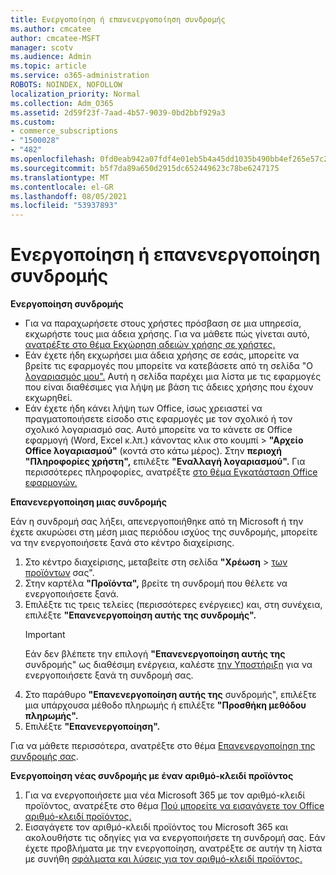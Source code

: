 ```yaml
---
title: Ενεργοποίηση ή επανενεργοποίηση συνδρομής
ms.author: cmcatee
author: cmcatee-MSFT
manager: scotv
ms.audience: Admin
ms.topic: article
ms.service: o365-administration
ROBOTS: NOINDEX, NOFOLLOW
localization_priority: Normal
ms.collection: Adm_O365
ms.assetid: 2d59f23f-7aad-4b57-9039-0bd2bbf929a3
ms.custom:
- commerce_subscriptions
- "1500028"
- "482"
ms.openlocfilehash: 0fd0eab942a07fdf4e01eb5b4a45dd1035b490bb4ef265e57c28701e93eb3c11
ms.sourcegitcommit: b5f7da89a650d2915dc652449623c78be6247175
ms.translationtype: MT
ms.contentlocale: el-GR
ms.lasthandoff: 08/05/2021
ms.locfileid: "53937893"
---
```

# <a name="activate-or-reactivate-a-subscription"></a>Ενεργοποίηση ή επανενεργοποίηση συνδρομής

**Ενεργοποίηση συνδρομής**

- Για να παραχωρήσετε στους χρήστες πρόσβαση σε μια υπηρεσία, εκχωρήστε τους μια άδεια χρήσης. Για να μάθετε πώς γίνεται αυτό, [ανατρέξτε στο θέμα Εκχώρηση αδειών χρήσης σε χρήστες.](/microsoft-365/admin/manage/assign-licenses-to-users)
- Εάν έχετε ήδη εκχωρήσει μια άδεια χρήσης σε εσάς, μπορείτε να βρείτε τις εφαρμογές που μπορείτε να κατεβάσετε από τη σελίδα "Ο [λογαριασμός μου".](https://portal.office.com/account/#installs) Αυτή η σελίδα παρέχει μια λίστα με τις εφαρμογές που είναι διαθέσιμες για λήψη με βάση τις άδειες χρήσης που έχουν εκχωρηθεί.
- Εάν έχετε ήδη κάνει λήψη των Office, ίσως χρειαστεί να πραγματοποιήσετε είσοδο στις εφαρμογές με τον σχολικό ή τον σχολικό λογαριασμό σας. Αυτό μπορείτε να το κάνετε σε Office εφαρμογή (Word, Excel κ.λπ.) κάνοντας κλικ στο κουμπί   >  **"Αρχείο Office λογαριασμού"** (κοντά στο κάτω μέρος). Στην **περιοχή "Πληροφορίες χρήστη",** επιλέξτε **"Εναλλαγή λογαριασμού".** Για περισσότερες πληροφορίες, ανατρέξτε [στο θέμα Εγκατάσταση Office εφαρμογών.](/microsoft-365/admin/setup/install-applications)

**Επανενεργοποίηση μιας συνδρομής**

Εάν η συνδρομή σας λήξει, απενεργοποιήθηκε από τη Microsoft ή την έχετε ακυρώσει στη μέση μιας περιόδου ισχύος της συνδρομής, μπορείτε να την ενεργοποιήσετε ξανά στο κέντρο διαχείρισης.
  
1. Στο κέντρο διαχείρισης, μεταβείτε στη σελίδα **"Χρέωση**  >  [των προϊόντων](https://go.microsoft.com/fwlink/p/?linkid=842054) σας".
2. Στην καρτέλα **"Προϊόντα",** βρείτε τη συνδρομή που θέλετε να ενεργοποιήσετε ξανά.
3. Επιλέξτε τις τρεις τελείες (περισσότερες ενέργειες) και, στη συνέχεια, επιλέξτε **"Επανενεργοποίηση αυτής της συνδρομής".**
    > [!IMPORTANT]
    > Εάν δεν βλέπετε την επιλογή **"Επανενεργοποίηση αυτής της** συνδρομής" ως διαθέσιμη ενέργεια, καλέστε [την Υποστήριξη](https://go.microsoft.com/fwlink/p/?linkid=518322) για να ενεργοποιήσετε ξανά τη συνδρομή σας.
4. Στο παράθυρο **"Επανενεργοποίηση αυτής της** συνδρομής", επιλέξτε μια υπάρχουσα μέθοδο πληρωμής ή επιλέξτε **"Προσθήκη μεθόδου πληρωμής".**
5. Επιλέξτε **"Επανενεργοποίηση".**

Για να μάθετε περισσότερα, ανατρέξτε στο θέμα [Επανενεργοποίηση της συνδρομής σας](/microsoft-365/commerce/subscriptions/reactivate-your-subscription).

**Ενεργοποίηση νέας συνδρομής με έναν αριθμό-κλειδί προϊόντος**

1. Για να ενεργοποιήσετε μια νέα Microsoft 365 με τον αριθμό-κλειδί προϊόντος, ανατρέξτε στο θέμα [Πού μπορείτε να εισαγάγετε τον Office αριθμό-κλειδί προϊόντος.](https://support.office.com/article/where-to-enter-your-office-product-key-0a82e5ae-739e-4b92-a6f4-2ec780c185db)
2. Εισαγάγετε τον αριθμό-κλειδί προϊόντος του Microsoft 365 και ακολουθήστε τις οδηγίες για να ενεργοποιήσετε τη συνδρομή σας. Εάν έχετε προβλήματα με την ενεργοποίηση, ανατρέξτε σε αυτήν τη λίστα με συνήθη [σφάλματα και λύσεις για τον αριθμό-κλειδί προϊόντος.](/microsoft-365/commerce/product-key-errors-and-solutions)
